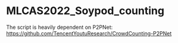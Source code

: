# MLCAS2022_Soypod_counting 
The script is heavily dependent on P2PNet: https://github.com/TencentYoutuResearch/CrowdCounting-P2PNet
